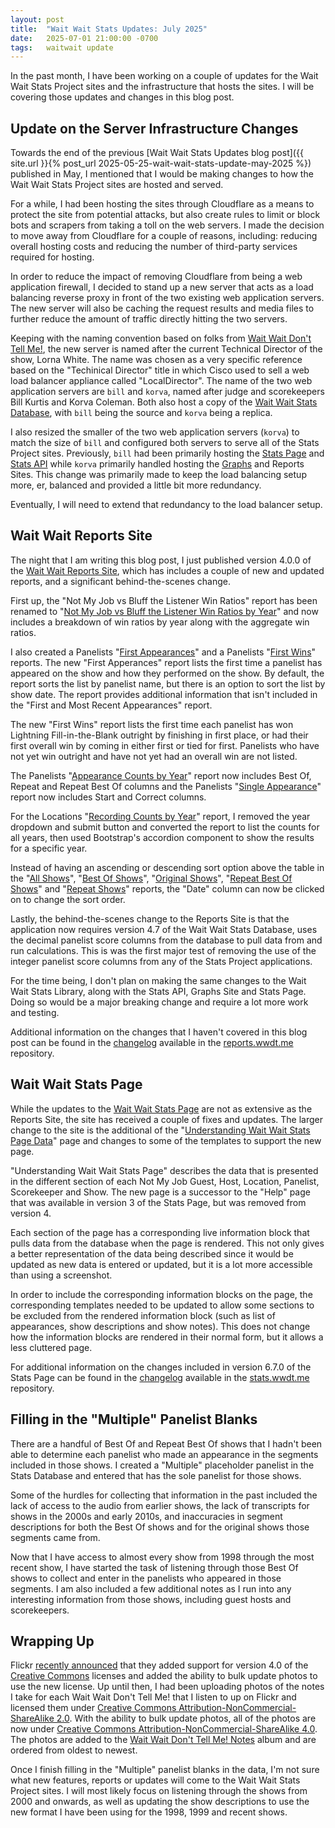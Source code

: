 ```yaml
---
layout: post
title:  "Wait Wait Stats Updates: July 2025"
date:   2025-07-01 21:00:00 -0700
tags:   waitwait update
---
```


In the past month, I have been working on a couple of updates for the Wait Wait Stats Project sites and the infrastructure that hosts the sites. I will be covering those updates and changes in this blog post.

## Update on the Server Infrastructure Changes

Towards the end of the previous [Wait Wait Stats Updates blog post]({{ site.url }}{% post_url 2025-05-25-wait-wait-stats-update-may-2025 %}) published in May, I mentioned that I would be making changes to how the Wait Wait Stats Project sites are hosted and served.

For a while, I had been hosting the sites through Cloudflare as a means to protect the site from potential attacks, but also create rules to limit or block bots and scrapers from taking a toll on the web servers. I made the decision to move away from Cloudflare for a couple of reasons, including: reducing overall hosting costs and reducing the number of third-party services required for hosting.

In order to reduce the impact of removing Cloudflare from being a web application firewall, I decided to stand up a new server that acts as a load balancing reverse proxy in front of the two existing web application servers. The new server will also be caching the request results and media files to further reduce the amount of traffic directly hitting the two servers.

Keeping with the naming convention based on folks from [Wait Wait Don't Tell Me!](https://waitwait.npr.org/), the new server is named after the current Technical Director of the show, Lorna White. The name was chosen as a very specific reference based on the "Techinical Director" title in which Cisco used to sell a web load balancer appliance called "LocalDirector". The name of the two web application servers are `bill` and `korva`, named after judge and scorekeepers Bill Kurtis and Korva Coleman. Both also host a copy of the [Wait Wait Stats Database](https://github.com/questionlp/wwdtm_database), with `bill` being the source and `korva` being a replica.

I also resized the smaller of the two web application servers (`korva`) to match the size of `bill` and configured both servers to serve all of the Stats Project sites. Previously, `bill` had been primarily hosting the [Stats Page](https://stats.wwdt.me/) and [Stats API](http://api.wwdt.me/) while `korva` primarily handled hosting the [Graphs](https://graphs.wwdt.me/) and Reports Sites. This change was primarily made to keep the load balancing setup more, er, balanced and provided a little bit more redundancy.

Eventually, I will need to extend that redundancy to the load balancer setup.

## Wait Wait Reports Site

The night that I am writing this blog post, I just published version 4.0.0 of the [Wait Wait Reports Site](https://reports.wwdt.me/), which has includes a couple of new and updated reports, and a significant behind-the-scenes change.

First up, the "Not My Job vs Bluff the Listener Win Ratios" report has been renamed to "[Not My Job vs Bluff the Listener Win Ratios by Year](https://reports.wwdt.me/shows/not-my-job-guests-vs-bluff-the-listener-win-ratios)" and now includes a breakdown of win ratios by year along with the aggregate win ratios.

I also created a Panelists "[First Appearances](https://reports.wwdt.me/panelists/first-appearances)" and a Panelists "[First Wins](https://reports.wwdt.me/panelists/first-wins)" reports. The new "First Apperances" report lists the first time a panelist has appeared on the show and how they performed on the show. By default, the report sorts the list by panelist name, but there is an option to sort the list by show date. The report provides additional information that isn't included in the "First and Most Recent Appearances" report.

The new "First Wins" report lists the first time each panelist has won Lightning Fill-in-the-Blank outright by finishing in first place, or had their first overall win by coming in either first or tied for first. Panelists who have not yet win outright and have not yet had an overall win are not listed.

The Panelists "[Appearance Counts by Year](https://reports.wwdt.me/panelists/appearance-counts-by-year)" report now includes Best Of, Repeat and Repeat Best Of columns and the Panelists "[Single Appearance](https://reports.wwdt.me/panelists/single-appearance)" report now includes Start and Correct columns.

For the Locations "[Recording Counts by Year](https://reports.wwdt.me/locations/recording-counts-by-year)" report, I removed the year dropdown and submit button and converted the report to list the counts for all years, then used Bootstrap's accordion component to show the results for a specific year.

Instead of having an ascending or descending sort option above the table in the "[All Shows](https://reports.wwdt.me/shows/all-shows)", "[Best Of Shows](https://reports.wwdt.me/shows/best-of-shows)", "[Original Shows](https://reports.wwdt.me/shows/original-shows)", "[Repeat Best Of Shows](https://reports.wwdt.me/shows/repeat-best-of-shows)" and "[Repeat Shows](https://reports.wwdt.me/shows/repeat-shows)" reports, the "Date" column can now be clicked on to change the sort order.

Lastly, the behind-the-scenes change to the Reports Site is that the application now requires version 4.7 of the Wait Wait Stats Database, uses the decimal panelist score columns from the database to pull data from and run calculations. This is was the first major test of removing the use of the integer panelist score columns from any of the Stats Project applications.

For the time being, I don't plan on making the same changes to the Wait Wait Stats Library, along with the Stats API, Graphs Site and Stats Page. Doing so would be a major breaking change and require a lot more work and testing.

Additional information on the changes that I haven't covered in this blog post can be found in the [changelog](https://github.com/questionlp/reports.wwdt.me/blob/main/CHANGELOG.md) available in the [reports.wwdt.me](https://github.com/questionlp/reports.wwdt.me) repository.

## Wait Wait Stats Page

While the updates to the [Wait Wait Stats Page](https://stats.wwdt.me/) are not as extensive as the Reports Site, the site has received a couple of fixes and updates. The larger change to the site is the additional of the "[Understanding Wait Wait Stats Page Data](https://stats.wwdt.me/understanding-data)" page and changes to some of the templates to support the new page.

"Understanding Wait Wait Stats Page" describes the data that is presented in the different section of each Not My Job Guest, Host, Location, Panelist, Scorekeeper and Show. The new page is a successor to the "Help" page that was available in version 3 of the Stats Page, but was removed from version 4.

Each section of the page has a corresponding live information block that pulls data from the database when the page is rendered. This not only gives a better representation of the data being described since it would be updated as new data is entered or updated, but it is a lot more accessible than using a screenshot.

In order to include the corresponding information blocks on the page, the corresponding templates needed to be updated to allow some sections to be excluded from the rendered information block (such as list of appearances, show descriptions and show notes). This does not change how the information blocks are rendered in their normal form, but it allows a less cluttered page.

For additional information on the changes included in version 6.7.0 of the Stats Page can be found in the [changelog](https://github.com/questionlp/stats.wwdt.me/blob/main/CHANGELOG.md) available in the [stats.wwdt.me](https://github.com/questionlp/stats.wwdt.me/) repository.

## Filling in the "Multiple" Panelist Blanks

There are a handful of Best Of and Repeat Best Of shows that I hadn't been able to determine each panelist who made an appearance in the segments included in those shows. I created a "Multiple" placeholder panelist in the Stats Database and entered that has the sole panelist for those shows.

Some of the hurdles for collecting that information in the past included the lack of access to the audio from earlier shows, the lack of transcripts for shows in the 2000s and early 2010s, and inaccuracies in segment descriptions for both the Best Of shows and for the original shows those segments came from.

Now that I have access to almost every show from 1998 through the most recent show, I have started the task of listening through those Best Of shows to collect and enter in the panelists who appeared in those segments. I am also included a few additional notes as I run into any interesting information from those shows, including guest hosts and scorekeepers.

## Wrapping Up

Flickr [recently announced](https://blog.flickr.net/en/2025/06/18/creative-commons-4-0-has-arrived-on-flickr/) that they added support for version 4.0 of the [Creative Commons](https://creativecommons.org/) licenses and added the ability to bulk update photos to use the new license. Up until then, I had been uploading photos of the notes I take for each Wait Wait Don't Tell Me! that I listen to up on Flickr and licensed them under [Creative Commons Attribution-NonCommercial-ShareAlike 2.0](https://creativecommons.org/licenses/by-nc-sa/2.0/). With the ability to bulk update photos, all of the photos are now under [Creative Commons Attribution-NonCommercial-ShareAlike 4.0](https://creativecommons.org/licenses/by-nc-sa/4.0/). The photos are added to the [Wait Wait Don't Tell Me! Notes](https://www.flickr.com/photos/questionlp/albums/72157718939162790/) album and are ordered from oldest to newest.

Once I finish filling in the "Multiple" panelist blanks in the data, I'm not sure what new features, reports or updates will come to the Wait Wait Stats Project sites. I will most likely focus on listening through the shows from 2000 and onwards, as well as updating the show descriptions to use the new format I have been using for the 1998, 1999 and recent shows.
